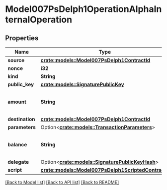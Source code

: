 # Model007PsDelph1OperationAlphaInternalOperation

## Properties

Name | Type | Description | Notes
------------ | ------------- | ------------- | -------------
**source** | [**crate::models::Model007PsDelph1ContractId**](007-PsDELPH1.contract_id.md) |  | 
**nonce** | **i32** |  | 
**kind** | **String** |  | 
**public_key** | [**crate::models::SignaturePublicKey**](Signature.Public_key.md) |  | 
**amount** | **String** | Decimal representation of a positive big number | 
**destination** | [**crate::models::Model007PsDelph1ContractId**](007-PsDELPH1.contract_id.md) |  | 
**parameters** | Option<[**crate::models::TransactionParameters**](Transaction_parameters.md)> |  | [optional]
**balance** | **String** | Decimal representation of a positive big number | 
**delegate** | Option<[**crate::models::SignaturePublicKeyHash**](Signature.Public_key_hash.md)> |  | [optional]
**script** | [**crate::models::Model007PsDelph1ScriptedContracts**](007-PsDELPH1.scripted.contracts.md) |  | 

[[Back to Model list]](../README.md#documentation-for-models) [[Back to API list]](../README.md#documentation-for-api-endpoints) [[Back to README]](../README.md)


